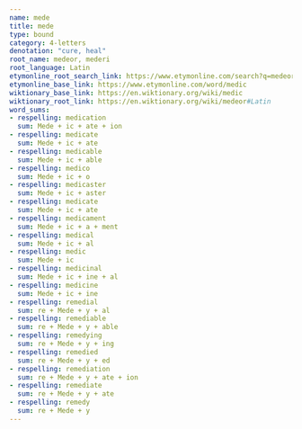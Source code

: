 ```yaml
---
name: mede
title: mede
type: bound
category: 4-letters
denotation: "cure, heal"
root_name: medeor, mederi
root_language: Latin
etymonline_root_search_link: https://www.etymonline.com/search?q=medeor
etymonline_base_link: https://www.etymonline.com/word/medic
wiktionary_base_link: https://en.wiktionary.org/wiki/medic
wiktionary_root_link: https://en.wiktionary.org/wiki/medeor#Latin
word_sums:
- respelling: medication
  sum: Mede + ic + ate + ion
- respelling: medicate
  sum: Mede + ic + ate
- respelling: medicable
  sum: Mede + ic + able
- respelling: medico
  sum: Mede + ic + o
- respelling: medicaster
  sum: Mede + ic + aster
- respelling: medicate
  sum: Mede + ic + ate
- respelling: medicament
  sum: Mede + ic + a + ment
- respelling: medical
  sum: Mede + ic + al
- respelling: medic
  sum: Mede + ic
- respelling: medicinal
  sum: Mede + ic + ine + al
- respelling: medicine
  sum: Mede + ic + ine
- respelling: remedial
  sum: re + Mede + y + al
- respelling: remediable
  sum: re + Mede + y + able
- respelling: remedying
  sum: re + Mede + y + ing
- respelling: remedied
  sum: re + Mede + y + ed
- respelling: remediation
  sum: re + Mede + y + ate + ion
- respelling: remediate
  sum: re + Mede + y + ate
- respelling: remedy
  sum: re + Mede + y
---
```

